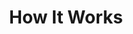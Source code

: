 ---
title: How It Works
sections:
- type: section_features
  template: section_features
  title: How It Works
  section_id: features
  background: gray
  features:
  - title: Loading datasets into the Datomize platform
    content: Datasets are loaded directly into the Datomize platform or streamed from any data streaming platform such as \[EXAMPLES\] using Datomize connectors. The data is automatically inserted and cleansed. It is now stored in the platform’s Data Engine, totally independent from the originating cloud provider. The dataset ready to be analyzed and used.
    image: images/home/dataSourceExamples.jpg
  - title: Data analysis and training a winner
    content: The Datomize platform Algorithmic Engine automatically scans the loaded data using the smart feature selection and locks on the main parameters, their influence and how they correlate to the desired output prediction. Small batches of the loaded data are used to train several Machine Learning Algorithms picking the one with the best results - all done automatically, in real-time and under a few minutes
    image: images/home/experimentInfo.jpg
  - title: Deploying and embedding
    content: The resulting model is deployed immediately by the Algorithmic Engine on cloud. Real-time predictions are available when data is presented. The predictions can be viewed in the platform UI or accessed via API which is embedded as part of any external solution.
    image: images/home/monitor.jpg
  - title: Constantly learning and adapting
    content: The model, selected by the Datomize platform can keep training, adapting to changes and drifts in the incoming data, all in real-time. Hyperparameters can be changed by the Algorithmic Engine to ensure high prediction rates or a switch to another algorithm which better fits the new data.
    image: images/home/experiments.jpg
  - title: Always Transparent
    content: Everything is transparent in the Datomize platform. A comprehensive dashboard shows all the information on the success of the different algorithms, the parameters, the ongoing training status and even the ability to drill down into the model to understand and explain how the predictions are made. The dashboard even allows for sandbox experiments, testing offline to validate and check predictions before going online.
    image: images/home/explain.jpg
template: landing
---